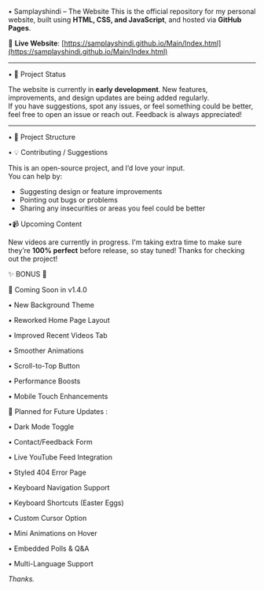 • Samplayshindi – The Website
This is the official repository for my personal website, built using **HTML, CSS, and JavaScript**, and hosted via **GitHub Pages**.

🔗 **Live Website**: [https://samplayshindi.github.io/Main/Index.html](https://samplayshindi.github.io/Main/Index.html)

---

• 🚧 Project Status

The website is currently in **early development**. New features, improvements, and design updates are being added regularly.  
If you have suggestions, spot any issues, or feel something could be better, feel free to open an issue or reach out. Feedback is always appreciated!

---

• 📂 Project Structure

• 💡 Contributing / Suggestions

This is an open-source project, and I’d love your input.  
You can help by:

- Suggesting design or feature improvements  
- Pointing out bugs or problems  
- Sharing any insecurities or areas you feel could be better

•📹 Upcoming Content

New videos are currently in progress. I'm taking extra time to make sure they’re **100% perfect** before release, so stay tuned!
Thanks for checking out the project!


✨ BONUS 🔮

🚀 Coming Soon in v1.4.0

• New Background Theme

• Reworked Home Page Layout

• Improved Recent Videos Tab

• Smoother Animations

• Scroll-to-Top Button

• Performance Boosts

• Mobile Touch Enhancements


🧪 Planned for Future Updates :

• Dark Mode Toggle

• Contact/Feedback Form

• Live YouTube Feed Integration

• Styled 404 Error Page

• Keyboard Navigation Support

• Keyboard Shortcuts (Easter Eggs)

• Custom Cursor Option

• Mini Animations on Hover

• Embedded Polls & Q&A

• Multi-Language Support


*Thanks.*
